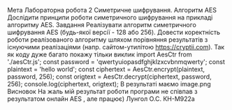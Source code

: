 Мета
Лабораторна робота 2 Симетричне шифрування. Алгоритм AES
Дослідити принципи роботи симетричного шифрування на прикладі алгоритму AES.
Завдання
Реалізувати алгоритм симетричного шифрування AES (будь-якої версії - 128 або 256).
Довести коректність роботи реалізованого алгоритму шляхом порівняння результатів з існуючими реалізаціями (напр. сайтом-утилітою https://cryptii.com).
Так як коду дуже багато покажу тільки виклик
import AesCtr from './aesCtr.js';
const password = 'qwertyuiopasdfghjklzxcvbnmqwerty'; const plaintext = 'hello world';
const ciphertext = AesCtr.encrypt(plaintext, password, 256); const origtext = AesCtr.decrypt(ciphertext, password, 256); console.log(ciphertext, origtext);
В результаті маємо
image.png
Висновок
На жаль мій результат роботи програми не співпав з результатом онлайн AES , але працює)
Лунгол О.С. КН-М922а
